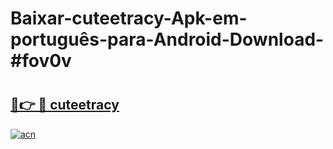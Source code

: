 # Baixar-cuteetracy-Apk-em-português​-para-Android-Download-#fov0v

# <h2><a href="https://ainizakaria.my?title=cuteetracy&ref=24M">🔗👉 🔴 cuteetracy</a></h2>

[![acn](https://github.com/user-attachments/assets/0f9c940e-d8b0-45ae-aac7-cd30a18b3e1c)](https://ainizakaria.my?title=cuteetracy&ref=24M)

